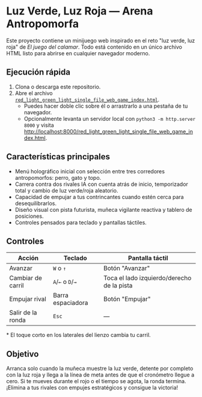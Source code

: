 # Luz Verde, Luz Roja — Arena Antropomorfa

Este proyecto contiene un minijuego web inspirado en el reto "luz verde, luz roja" de *El juego del calamar*. Todo está contenido en un único archivo HTML listo para abrirse en cualquier navegador moderno.

## Ejecución rápida

1. Clona o descarga este repositorio.
2. Abre el archivo [`red_light_green_light_single_file_web_game_index.html`](./red_light_green_light_single_file_web_game_index.html).
   - Puedes hacer doble clic sobre él o arrastrarlo a una pestaña de tu navegador.
   - Opcionalmente levanta un servidor local con `python3 -m http.server 8000` y visita <http://localhost:8000/red_light_green_light_single_file_web_game_index.html>.

## Características principales

- Menú holográfico inicial con selección entre tres corredores antropomorfos: perro, gato y topo.
- Carrera contra dos rivales IA con cuenta atrás de inicio, temporizador total y cambio de luz verde/roja aleatorio.
- Capacidad de empujar a tus contrincantes cuando estén cerca para desequilibrarlos.
- Diseño visual con pista futurista, muñeca vigilante reactiva y tablero de posiciones.
- Controles pensados para teclado y pantallas táctiles.

## Controles

| Acción | Teclado | Pantalla táctil |
| ------ | ------- | ---------------- |
| Avanzar | `W` o `↑` | Botón "Avanzar" |
| Cambiar de carril | `A`/`←` o `D`/`→` | Toca el lado izquierdo/derecho de la pista |
| Empujar rival | Barra espaciadora | Botón "Empujar" |
| Salir de la ronda | `Esc` | — |

\* El toque corto en los laterales del lienzo cambia tu carril.

## Objetivo

Arranca solo cuando la muñeca muestre la luz verde, detente por completo con la luz roja y llega a la línea de meta antes de que el cronómetro llegue a cero. Si te mueves durante el rojo o el tiempo se agota, la ronda termina. ¡Elimina a tus rivales con empujes estratégicos y consigue la victoria!
